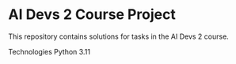 # AI Devs 2 Course Project
This repository contains solutions for tasks in the AI Devs 2 course.

Technologies
Python 3.11
